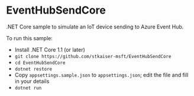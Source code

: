 # EventHubSendCore
.NET Core sample to simulate an IoT device sending to Azure Event Hub.

To run this sample:
- Install .NET Core 1.1 (or later)
- `git clone https://github.com/stkaiser-msft/EventHubSendCore`
- `cd EventHubSendCore`
- `dotnet restore`
- Copy `appsettings.sample.json` to `appsettings.json`; edit the file and fill in your details
- `dotnet run`

